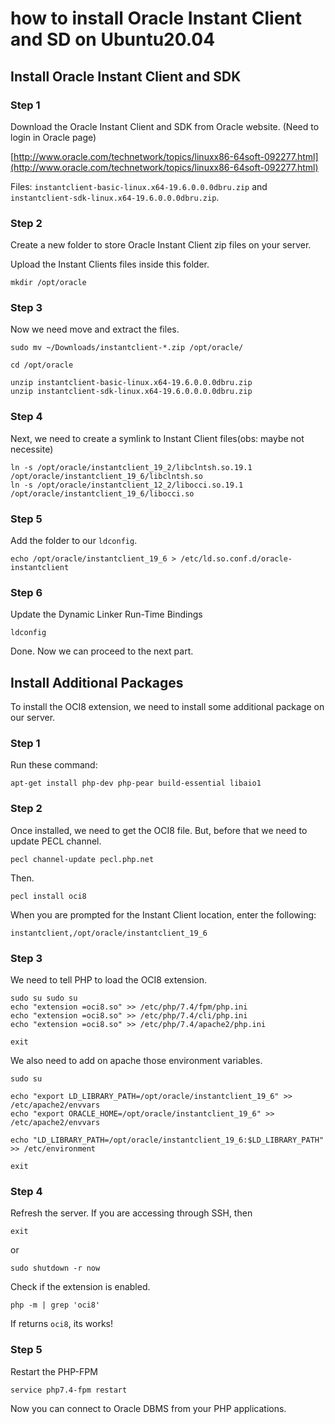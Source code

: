 # how to install Oracle Instant Client and SD on Ubuntu20.04

## Install Oracle Instant Client and SDK
### Step 1

Download the Oracle Instant Client and SDK from Oracle website.
(Need to login in Oracle page)

[http://www.oracle.com/technetwork/topics/linuxx86-64soft-092277.html](http://www.oracle.com/technetwork/topics/linuxx86-64soft-092277.html)

Files: `instantclient-basic-linux.x64-19.6.0.0.0dbru.zip` and `instantclient-sdk-linux.x64-19.6.0.0.0dbru.zip`.

### Step 2

Create a new folder to store Oracle Instant Client zip files on your server.

Upload the Instant Clients files inside this folder.

```
mkdir /opt/oracle
```

### Step 3

Now we need move and extract the files.

```
sudo mv ~/Downloads/instantclient-*.zip /opt/oracle/

cd /opt/oracle

unzip instantclient-basic-linux.x64-19.6.0.0.0dbru.zip
unzip instantclient-sdk-linux.x64-19.6.0.0.0.0dbru.zip
```

### Step 4

Next, we need to create a symlink to Instant Client files(obs: maybe not necessite)

```
ln -s /opt/oracle/instantclient_19_2/libclntsh.so.19.1 /opt/oracle/instantclient_19_6/libclntsh.so
ln -s /opt/oracle/instantclient_12_2/libocci.so.19.1 /opt/oracle/instantclient_19_6/libocci.so
```

### Step 5

Add the folder to our `ldconfig`.

```
echo /opt/oracle/instantclient_19_6 > /etc/ld.so.conf.d/oracle-instantclient
```

### Step 6

Update the Dynamic Linker Run-Time Bindings

```
ldconfig
```

Done. Now we can proceed to the next part.


## Install Additional Packages

To install the OCI8 extension, we need to install some additional package on our server.

### Step 1

Run these command:

```
apt-get install php-dev php-pear build-essential libaio1
```

### Step 2

Once installed, we need to get the OCI8 file.
But, before that we need to update PECL channel.

```
pecl channel-update pecl.php.net

```
Then.

```
pecl install oci8
```


When you are prompted for the Instant Client location, enter the following:

```
instantclient,/opt/oracle/instantclient_19_6
```

### Step 3

We need to tell PHP to load the OCI8 extension.

```
sudo su sudo su
echo "extension =oci8.so" >> /etc/php/7.4/fpm/php.ini
echo "extension =oci8.so" >> /etc/php/7.4/cli/php.ini
echo "extension =oci8.so" >> /etc/php/7.4/apache2/php.ini

exit
```

We also need to add on apache those environment variables.

```
sudo su 

echo "export LD_LIBRARY_PATH=/opt/oracle/instantclient_19_6" >> /etc/apache2/envvars
echo "export ORACLE_HOME=/opt/oracle/instantclient_19_6" >> /etc/apache2/envvars

echo "LD_LIBRARY_PATH=/opt/oracle/instantclient_19_6:$LD_LIBRARY_PATH" >> /etc/environment

exit

```

### Step 4

Refresh the server. If you are accessing through SSH, then
```
exit
```
or
```
sudo shutdown -r now
```

Check if the extension is enabled.

```
php -m | grep 'oci8'
```

If returns `oci8`, its works!

### Step 5

Restart the PHP-FPM

```
service php7.4-fpm restart
```

Now you can connect to Oracle DBMS from your PHP applications.
